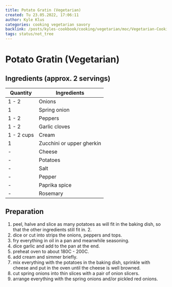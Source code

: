```yaml
---
title: Potato Gratin (Vegetarian)
created: Tu 23.05.2022, 17:06:11
author: Kyle Klus
categories: cooking vegetarian savory
backlink: /posts/kyles-cookbook/cooking/vegetarian/moc/Vegetarian-Cooking-Recipes.html
tags: status/not_tree
---
```


# Potato Gratin (Vegetarian)

## Ingredients (approx. 2 servings)

| Quantity | Ingredients |
| ---------------- | ------------------------------ |
| 1 - 2 | Onions |
| 1 | Spring onion |
| 1 - 2 | Peppers |
| 1 - 2 | Garlic cloves |
| 1 - 2 cups | Cream |
| 1 | Zucchini or upper gherkin |
| - | Cheese |
| - | Potatoes |
| - | Salt |
| - | Pepper |
| - | Paprika spice |
| - | Rosemary |

## Preparation

1. peel, halve and slice as many potatoes as will fit in the baking dish, so that the other ingredients still fit in. 2.
2. dice or cut into strips the onions, peppers and tops.
3. fry everything in oil in a pan and meanwhile seasoning.
4. dice garlic and add to the pan at the end.
5. preheat oven to about 180C - 200C.
6. add cream and simmer briefly.
7. mix everything with the potatoes in the baking dish, sprinkle with cheese and put in the oven until the cheese is well browned.
8. cut spring onions into thin slices with a pair of onion slicers.
9. arrange everything with the spring onions and/or pickled red onions.
